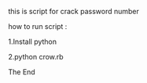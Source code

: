 this is script for crack password number


how to run script :

  1.Install python

  2.python crow.rb
  
The End
